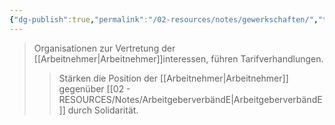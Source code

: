 ```yaml
---
{"dg-publish":true,"permalink":"/02-resources/notes/gewerkschaften/","tags":["arbeitsrecht/organisation","arbeitnehmerrechte"],"noteIcon":"","updated":"2025-08-26T16:35:24.308+02:00"}
---
```


>Organisationen zur Vertretung der [[Arbeitnehmer\|Arbeitnehmer]]interessen, führen Tarifverhandlungen.
>>Stärken die Position der [[Arbeitnehmer\|Arbeitnehmer]] gegenüber [[02 - RESOURCES/Notes/ArbeitgeberverbändE\|ArbeitgeberverbändE]] durch Solidarität.